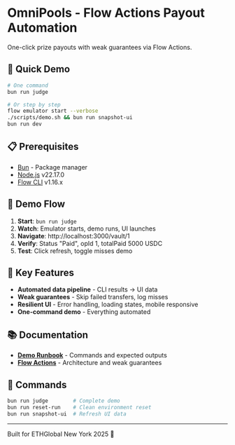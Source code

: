 # OmniPools - Flow Actions Payout Automation

One-click prize payouts with weak guarantees via Flow Actions.

## 🚀 Quick Demo

```bash
# One command
bun run judge

# Or step by step
flow emulator start --verbose
./scripts/demo.sh && bun run snapshot-ui
bun run dev
```

## 📋 Prerequisites

- [Bun](https://bun.sh/) - Package manager
- [Node.js](https://nodejs.org/) v22.17.0
- [Flow CLI](https://developers.flow.com/tools/flow-cli) v1.16.x

## 🎯 Demo Flow

1. **Start**: `bun run judge`
2. **Watch**: Emulator starts, demo runs, UI launches
3. **Navigate**: http://localhost:3000/vault/1
4. **Verify**: Status "Paid", opId 1, totalPaid 5000 USDC
5. **Test**: Click refresh, toggle misses demo

## 🔧 Key Features

- **Automated data pipeline** - CLI results → UI data
- **Weak guarantees** - Skip failed transfers, log misses
- **Resilient UI** - Error handling, loading states, mobile responsive
- **One-command demo** - Everything automated

## 📚 Documentation

- **[Demo Runbook](docs/runbook.md)** - Commands and expected outputs
- **[Flow Actions](docs/actions.md)** - Architecture and weak guarantees

## 🎯 Commands

```bash
bun run judge        # Complete demo
bun run reset-run    # Clean environment reset
bun run snapshot-ui  # Refresh UI data
```

---

Built for ETHGlobal New York 2025 🗽